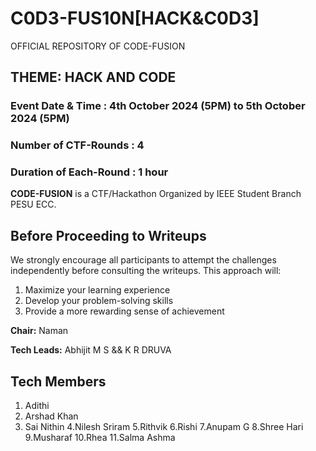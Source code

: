 # C0D3-FUS10N[HACK&C0D3]
OFFICIAL REPOSITORY OF CODE-FUSION
## THEME: HACK AND CODE
### Event Date & Time : 4th October 2024 (5PM) to 5th October 2024 (5PM)
### Number of CTF-Rounds : 4
### Duration of Each-Round : 1 hour
**CODE-FUSION** is a CTF/Hackathon Organized by IEEE Student Branch PESU ECC.


## Before Proceeding to Writeups
We strongly encourage all participants to attempt the challenges independently before consulting the writeups. This approach will:

1. Maximize your learning experience
2. Develop your problem-solving skills
3. Provide a more rewarding sense of achievement
   
**Chair:** Naman

**Tech Leads:** Abhijit M S && K R DRUVA

## Tech Members
1. Adithi
2. Arshad Khan
3. Sai Nithin
4.Nilesh Sriram
5.Rithvik
6.Rishi
7.Anupam G
8.Shree Hari
9.Musharaf
10.Rhea
11.Salma Ashma

